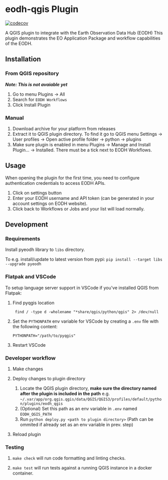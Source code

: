 # eodh-qgis Plugin

[![codecov](https://codecov.io/github/EO-DataHub/eodh-qgis/graph/badge.svg?token=N2VQBHVZN8)](https://codecov.io/github/EO-DataHub/eodh-qgis)

A QGIS plugin to integrate with the Earth Observation Data Hub (EODH)
This plugin demonstrates the EO Application Package and workflow capabilities of the EODH.

## Installation

### From QGIS repository

**_Note: This is not avaiable yet_**

1. Go to menu Plugins -> All
2. Search for `EODH Workflows`
3. Click Install Plugin

### Manual

1. Download archive for your platform from releases
2. Extract it to QGIS plugin directory.
   To find it go to QGIS menu Settings -> User profiles -> Open active profile folder -> python -> plugins
3. Make sure plugin is enabled in menu Plugins -> Manage and Install Plugin... -> Installed. There must be a tick next to EODH Workflows.

## Usage

When opening the plugin for the first time, you need to configure authentication credentials to access EODH APIs.

1. Click on settings button
2. Enter your EODH username and API token (can be generated in your account settings on EODH website).
3. Click back to Workflows or Jobs and your list will load normally.

## Development

### Requirements

Install pyeodh library to `libs` directory.

To e.g. install/update to latest version from pypi: `pip install --target libs --upgrade pyeodh`

### Flatpak and VSCode

To setup language server support in VSCode if you've installed QGIS from Flatpak:

1. Find pyqgis location

   ` find / -type d -wholename "*share/qgis/python/qgis" 2> /dev/null`

2. Set the `PYTHONPATH` env variable for VSCode by creating a `.env` file with the following content:

   `PYTHONPATH="/path/to/pyqgis"`

3. Restart VSCode

### Developer workflow

1. Make changes
2. Deploy changes to plugin directory

   1. Locate the QGIS plugin directory, **make sure the directory named after the plugin is included in the path** e.g. `~/.var/app/org.qgis.qgis/data/QGIS/QGIS3/profiles/default/python/plugins/eodh_qgis`
   2. (Optional) Set this path as an env variable in `.env` named `EODH_QGIS_PATH`
   3. Run `python deploy.py <path to plugin directory>` (Path can be ommited if already set as an env variable in prev. step)

3. Reload plugin

### Testing

1. `make check` will run code formatting and linting checks.

2. `make test` will run tests against a running QGIS instance in a docker container.
